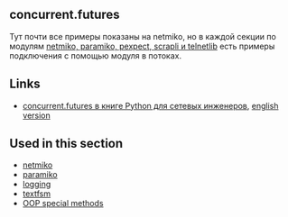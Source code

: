 ## concurrent.futures

Тут почти все примеры показаны на netmiko, но в каждой секции по модулям
[netmiko, paramiko, pexpect, scrapli и telnetlib](https://github.com/natenka/pyneng-examples/tree/main/ssh_telnet)
есть примеры подключения с помощью модуля в потоках.

## Links

* [concurrent.futures в книге Python для сетевых инженеров](https://pyneng.readthedocs.io/ru/latest/book/19_concurrent_connections/index.html), [english version](https://pyneng.readthedocs.io/en/latest/book/19_concurrent_connections/index.html)


## Used in this section

* [netmiko](https://github.com/natenka/pyneng-examples/tree/main/ssh_telnet/netmiko)
* [paramiko](https://github.com/natenka/pyneng-examples/tree/main/ssh_telnet/paramiko)
* [logging](https://github.com/natenka/pyneng-examples/tree/main/logging)
* [textfsm](https://github.com/natenka/pyneng-examples/tree/main/textfsm)
* [OOP special methods](https://github.com/natenka/pyneng-examples/tree/main/oop/magic_methods)
